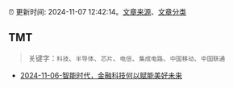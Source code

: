 :alarm_clock: 更新时间: 2024-11-07 12:42:14。[文章来源](/README.md)、[文章分类](/TAGS.md)

## TMT


> 关键字：`科技`、`半导体`、`芯片`、`电信`、`集成电路`、`中国移动`、`中国联通`



- [2024-11-06-智能时代，金融科技何以赋能美好未来](https://xueqiu.com/6025649448/311397829) 
